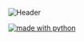 ![Header](https://mir-s3-cdn-cf.behance.net/project_modules/1400_opt_1/21f92350586481.58d5e6812701c.gif)

[<img src="https://img.shields.io/badge/made%20with-python-blue.svg" alt="made with python">](https://docs.google.com/spreadsheets/d/1cYhj99MNjyoP1yvqb21XmrqwTQ1HDJ2tHha0ljSbL70/edit#gid=1504646163)
